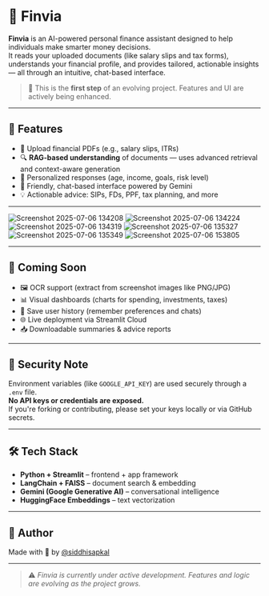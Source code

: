 # 💸 Finvia

**Finvia** is an AI-powered personal finance assistant designed to help individuals make smarter money decisions.  
It reads your uploaded documents (like salary slips and tax forms), understands your financial profile, and provides tailored, actionable insights — all through an intuitive, chat-based interface.

> 🚧 This is the **first step** of an evolving project. Features and UI are actively being enhanced.

---

## 🌟 Features

- 📄 Upload financial PDFs (e.g., salary slips, ITRs)
- 🔍 **RAG-based understanding** of documents — uses advanced retrieval and context-aware generation
- 👤 Personalized responses (age, income, goals, risk level)
- 🤖 Friendly, chat-based interface powered by Gemini
- 💡 Actionable advice: SIPs, FDs, PPF, tax planning, and more

---

![Screenshot 2025-07-06 134208](https://github.com/user-attachments/assets/42f40114-53c5-4553-b012-c1e463e7af8b)
![Screenshot 2025-07-06 134224](https://github.com/user-attachments/assets/0d20d651-1c03-4948-bd5e-9e78bb657ffa)
![Screenshot 2025-07-06 134319](https://github.com/user-attachments/assets/0bac451e-49f6-44b4-92c5-d10f4ffbea0c)
![Screenshot 2025-07-06 135327](https://github.com/user-attachments/assets/9b51210a-4599-4c0c-bf73-21b67aac2b09)
![Screenshot 2025-07-06 135349](https://github.com/user-attachments/assets/ed2559b6-dcba-4870-8216-88f081497df6)
![Screenshot 2025-07-06 153805](https://github.com/user-attachments/assets/a7d780c5-e568-40b5-96ea-8726898d4243)


---

## 🚀 Coming Soon

- 🖼️ OCR support (extract from screenshot images like PNG/JPG)
- 📊 Visual dashboards (charts for spending, investments, taxes)
- 💾 Save user history (remember preferences and chats)
- 🌐 Live deployment via Streamlit Cloud
- 📥 Downloadable summaries & advice reports

---

## 🔐 Security Note

Environment variables (like `GOOGLE_API_KEY`) are used securely through a `.env` file.  
**No API keys or credentials are exposed.**  
If you're forking or contributing, please set your keys locally or via GitHub secrets.

---

## 🛠️ Tech Stack

- **Python + Streamlit** – frontend + app framework  
- **LangChain + FAISS** – document search & embedding  
- **Gemini (Google Generative AI)** – conversational intelligence  
- **HuggingFace Embeddings** – text vectorization  

---

## 🙌 Author

Made with 💙 by [@siddhisapkal](https://github.com/siddhisapkal)

---

> ⚠️ _Finvia is currently under active development. Features and logic are evolving as the project grows._


